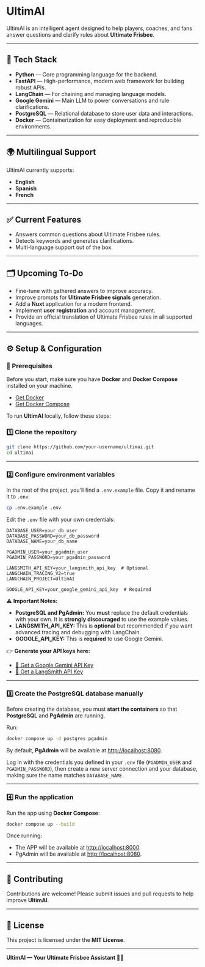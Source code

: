 
# UltimAI

UltimAI is an intelligent agent designed to help players, coaches, and fans answer questions and clarify rules about **Ultimate Frisbee**.

---

## 🚀 Tech Stack

- **Python** — Core programming language for the backend.
- **FastAPI** — High-performance, modern web framework for building robust APIs.
- **LangChain** — For chaining and managing language models.
- **Google Gemini** — Main LLM to power conversations and rule clarifications.
- **PostgreSQL** — Relational database to store user data and interactions.
- **Docker** — Containerization for easy deployment and reproducible environments.

---

## 🌍 Multilingual Support

UltimAI currently supports:
- **English**
- **Spanish**
- **French**

---

## ✅ Current Features

- Answers common questions about Ultimate Frisbee rules.
- Detects keywords and generates clarifications.
- Multi-language support out of the box.

---

## 🗂️ Upcoming To-Do

- Fine-tune with gathered answers to improve accuracy.
- Improve prompts for **Ultimate Frisbee signals** generation.
- Add a **Nuxt** application for a modern frontend.
- Implement **user registration** and account management.
- Provide an official translation of Ultimate Frisbee rules in all supported languages.

---

## ⚙️ Setup & Configuration

### 📌 Prerequisites

Before you start, make sure you have **Docker** and **Docker Compose** installed on your machine.

- [Get Docker](https://www.docker.com/get-started/)
- [Get Docker Compose](https://docs.docker.com/compose/install/)

To run **UltimAI** locally, follow these steps:

### 1️⃣ Clone the repository

```bash
git clone https://github.com/your-username/ultimai.git
cd ultimai
```

---

### 2️⃣ Configure environment variables

In the root of the project, you’ll find a `.env.example` file. Copy it and rename it to `.env`:

```bash
cp .env.example .env
```

Edit the `.env` file with your own credentials:

```dotenv
DATABASE_USER=your_db_user
DATABASE_PASSWORD=your_db_password
DATABASE_NAME=your_db_name

PGADMIN_USER=your_pgadmin_user
PGADMIN_PASSWORD=your_pgadmin_password

LANGSMITH_API_KEY=your_langsmith_api_key  # Optional
LANGCHAIN_TRACING_V2=true
LANGCHAIN_PROJECT=UltimAI

GOOGLE_API_KEY=your_google_gemini_api_key  # Required
```

⚠️ **Important Notes:**
- **PostgreSQL and PgAdmin:** You **must** replace the default credentials with your own. It is **strongly discouraged** to use the example values.
- **LANGSMITH_API_KEY:** This is **optional** but recommended if you want advanced tracing and debugging with LangChain.
- **GOOGLE_API_KEY:** This is **required** to use Google Gemini.

👉 **Generate your API keys here:**
- [🔑 Get a Google Gemini API Key](https://aistudio.google.com/app/apikey)
- [🔑 Get a LangSmith API Key](https://smith.langchain.com/)

---

### 3️⃣ Create the PostgreSQL database manually

Before creating the database, you must **start the containers** so that **PostgreSQL** and **PgAdmin** are running.

Run:

```bash
docker compose up -d postgres pgadmin
```

By default, **PgAdmin** will be available at [http://localhost:8080](http://localhost:8080).

Log in with the credentials you defined in your `.env` file (`PGADMIN_USER` and `PGADMIN_PASSWORD`), then create a new server connection and your database, making sure the name matches `DATABASE_NAME`.

---

### 4️⃣ Run the application

Run the app using **Docker Compose**:

```bash
docker compose up --build
```

Once running:
- The APP will be available at [http://localhost:8000](http://localhost:8000).
- PgAdmin will be available at [http://localhost:8080](http://localhost:8080).

---

## 🤝 Contributing

Contributions are welcome! Please submit issues and pull requests to help improve **UltimAI**.

---

## 📄 License

This project is licensed under the **MIT License**.

---

**UltimAI — Your Ultimate Frisbee Assistant 🥏🤝**